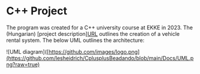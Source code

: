# C++ Project

The program was created for a C++ university course at EKKE in 2023.  The (Hungarian) [project description][URL](https://www.google.com)  outlines the creation of a vehicle rental system. The below UML outlines the architecture:
  
![UML diagram]([https://github.com/images/logo.png](https://github.com/lesheidrich/CplusplusBeadando/blob/main/Docs/UML.png?raw=true)


